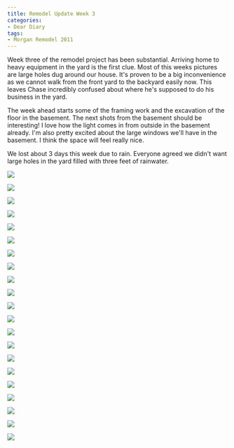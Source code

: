 ```yaml
---
title: Remodel Update Week 3
categories:
- Dear Diary
tags:
- Morgan Remodel 2011
---
```


Week three of the remodel project has been substantial. Arriving home to heavy equipment in the yard is the first clue. Most of this weeks pictures are large holes dug around our house. It's proven to be a big inconvenience as we cannot walk from the front yard to the backyard easily now. This leaves Chase incredibly confused about where he's supposed to do his business in the yard.

The week ahead starts some of the framing work and the excavation of the floor in the basement. The next shots from the basement should be interesting! I love how the light comes in from outside in the basement already. I'm also pretty excited about the large windows we'll have in the basement. I think the space will feel really nice.

We lost about 3 days this week due to rain. Everyone agreed we didn't want large holes in the yard filled with three feet of rainwater.

![](/assets/posts/2011/morgan-remodel/update-3/20110626-125644-0001.jpg)

![](/assets/posts/2011/morgan-remodel/update-3/20110626-125712-0001.jpg)

![](/assets/posts/2011/morgan-remodel/update-3/20110626-125828-0001.jpg)

![](/assets/posts/2011/morgan-remodel/update-3/20110626-125925-0001.jpg)

![](/assets/posts/2011/morgan-remodel/update-3/20110626-130021-0001.jpg)

![](/assets/posts/2011/morgan-remodel/update-3/20110626-130044-0001.jpg)

![](/assets/posts/2011/morgan-remodel/update-3/20110626-130055-0001.jpg)

![](/assets/posts/2011/morgan-remodel/update-3/20110626-130107-0001.jpg)

![](/assets/posts/2011/morgan-remodel/update-3/20110626-130120-0001.jpg)

![](/assets/posts/2011/morgan-remodel/update-3/20110626-130131-0001.jpg)

![](/assets/posts/2011/morgan-remodel/update-3/20110626-130143-0001.jpg)

![](/assets/posts/2011/morgan-remodel/update-3/20110626-130159-0001.jpg)

![](/assets/posts/2011/morgan-remodel/update-3/20110626-130358-0001.jpg)

![](/assets/posts/2011/morgan-remodel/update-3/20110626-130441-0001.jpg)

![](/assets/posts/2011/morgan-remodel/update-3/20110626-130455-0001.jpg)

![](/assets/posts/2011/morgan-remodel/update-3/20110626-130503-0001.jpg)

![](/assets/posts/2011/morgan-remodel/update-3/20110626-130519-0001.jpg)

![](/assets/posts/2011/morgan-remodel/update-3/20110626-130530-0001.jpg)

![](/assets/posts/2011/morgan-remodel/update-3/20110626-130624-0001.jpg)

![](/assets/posts/2011/morgan-remodel/update-3/20110626-130648-0001.jpg)

![](/assets/posts/2011/morgan-remodel/update-3/20110626-130701-0001.jpg)

